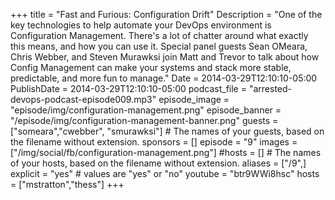 +++
title = "Fast and Furious: Configuration Drift"
Description = "One of the key technologies to help automate your DevOps environment is Configuration Management. There's a lot of chatter around what exactly this means, and how you can use it. Special panel guests Sean OMeara, Chris Webber, and Steven Murawksi join Matt and Trevor to talk about how Config Management can make your systems and stack more stable, predictable, and more fun to manage."
Date = 2014-03-29T12:10:10-05:00
PublishDate = 2014-03-29T12:10:10-05:00
podcast_file = "arrested-devops-podcast-episode009.mp3"
episode_image = "episode/img/configuration-management.png"
episode_banner = "/episode/img/configuration-management-banner.png"
guests = ["someara","cwebber", "smurawksi"] # The names of your guests, based on the filename without extension.
sponsors = []
episode = "9"
images = ["/img/social/fb/configuration-management.png"]
#hosts = [] # The names of your hosts, based on the filename without extension.
aliases = ["/9",]
explicit = "yes" # values are "yes" or "no"
youtube = "btr9WWi8hsc"
hosts = ["mstratton","thess"]
+++

